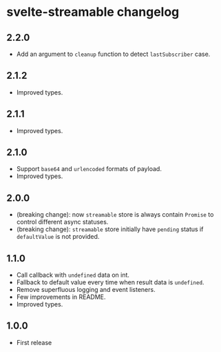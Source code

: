 # svelte-streamable changelog

## 2.2.0
* Add an argument to `cleanup` function to detect `lastSubscriber` case.

## 2.1.2
* Improved types.

## 2.1.1
* Improved types.

## 2.1.0
* Support `base64` and `urlencoded` formats of payload.
* Improved types.

## 2.0.0

* (breaking change): now `streamable` store is always contain `Promise` to control different async statuses.
* (breaking change): `streamable` store initially have `pending` status if `defaultValue` is not provided.

## 1.1.0

* Call callback with `undefined` data on int.
* Fallback to default value every time when result data is `undefined`.
* Remove superfluous logging and event listeners.
* Few improvements in README.
* Improved types.

## 1.0.0

* First release
